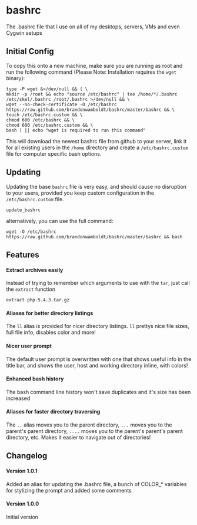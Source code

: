 bashrc
======

The .bashrc file that I use on all of my desktops, servers, VMs and even Cygwin setups

Initial Config
--------------

To copy this onto a new machine, make sure you are running as root and run the following command (Please Note: Installation requires the `wget` binary):

```
type -P wget &>/dev/null && ( \
mkdir -p /root && echo "source /etc/bashrc" | tee /home/*/.bashrc /etc/skel/.bashrc /root/.bashrc >/dev/null && \
wget --no-check-certificate -O /etc/bashrc https://raw.github.com/brandonwamboldt/bashrc/master/bashrc && \
touch /etc/bashrc.custom && \
chmod 600 /etc/bashrc && \
chmod 600 /etc/bashrc.custom && \
bash ) || echo "wget is required to run this command"
```

This will download the newest bashrc file from github to your server, link it for all existing users in the `/home` directory and create a `/etc/bashrc.custom` file for computer specific bash options.

Updating
--------

Updating the base `bashrc` file is very easy, and should cause no disruption to your users, provided you keep custom configuration in the `/etc/bashrc.custom` file.

```
update_bashrc
```

alternatively, you can use the full command:

```
wget -O /etc/bashrc https://raw.github.com/brandonwamboldt/bashrc/master/bashrc && bash
```

Features
--------

#### Extract archives easily

Instead of trying to remember which arguments to use with the `tar`, just call the `extract` function

```
extract php-5.4.3.tar.gz
```

#### Aliases for better directory listings

The `ll` alias is provided for nicer directory listings. `ll` prettys nice file sizes, full file info, disables color and more!

#### Nicer user prompt

The default user prompt is overwritten with one that shows useful info in the title bar, and shows the user, host and working directory inline, with colors!

#### Enhanced bash history

The bash command line history won't save duplicates and it's size has been increased

#### Aliases for faster directory traversing

The `..` alias moves you to the parent directory, `...` moves you to the parent's parent directory, `....` moves you to the parent's parent's parent directory, etc. Makes it easier to navigate out of directories!

Changelog
---------

#### Version 1.0.1

Added an alias for updating the .bashrc file, a bunch of COLOR_* variables for stylizing the prompt and added some comments

#### Version 1.0.0

Initial version
